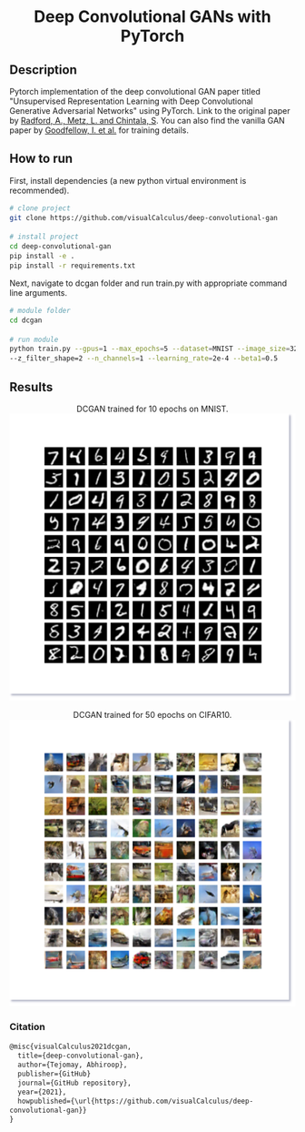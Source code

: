<div align="center">    
 
# Deep Convolutional GANs with PyTorch

</div>
 
## Description   
Pytorch implementation of the deep convolutional GAN paper titled "Unsupervised Representation Learning with Deep Convolutional Generative Adversarial Networks" using PyTorch. Link to the original paper by [Radford, A., Metz, L. and Chintala, S](./papers/dc-gans.pdf). You can also find the vanilla GAN paper by [Goodfellow, I. et al.](./papers/gans.pdf) for training details.

## How to run   
First, install dependencies (a new python virtual environment is recommended).   
```bash
# clone project   
git clone https://github.com/visualCalculus/deep-convolutional-gan

# install project   
cd deep-convolutional-gan
pip install -e .
pip install -r requirements.txt
 ```   
 Next, navigate to dcgan folder and run train.py with appropriate command line arguments.  
 ```bash
# module folder
cd dcgan

# run module
python train.py --gpus=1 --max_epochs=5 --dataset=MNIST --image_size=32 --batch_size=128 --z_dim=100
--z_filter_shape=2 --n_channels=1 --learning_rate=2e-4 --beta1=0.5

```

## Results
<div align="center">

DCGAN trained for 10 epochs on MNIST. 
![result1](misc/result_mnist.png)

DCGAN trained for 50 epochs on CIFAR10.
![result2](misc/result_cifar10.png)

</div>

### Citation  
```
@misc{visualCalculus2021dcgan,
  title={deep-convolutional-gan},
  author={Tejomay, Abhiroop},
  publisher={GitHub}
  journal={GitHub repository},
  year={2021},
  howpublished={\url{https://github.com/visualCalculus/deep-convolutional-gan}}
}
```   

